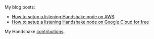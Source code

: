 My blog posts:  
- [How to setup a listening Handshake node on AWS](/how-to-setup-listening-handshake-node-on-aws)  
- [How to setup a listening Handshake node on Google Cloud for free](/how-to-setup-listening-handshake-node-on-google-cloud)  

My Handshake [contributions](https://github.com/handshake-enthusiast/handshake-enthusiast).  
